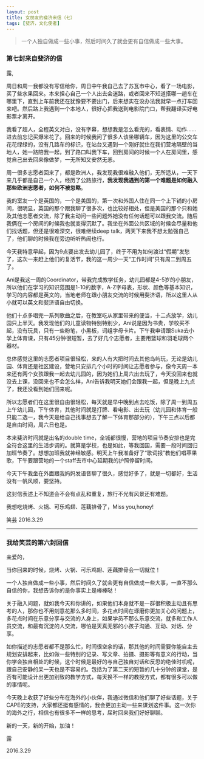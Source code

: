 ```yaml
---
layout: post
title: 女朋友的斐济来信（七）
tags: [斐济，文化使者]
---
```


>一个人独自做成一些小事，然后时间久了就会更有自信做成一些大事。


### 第七封来自斐济的信

露,

周日和周一我都没有写信给你，周日中午我自己去了苏瓦市中心，看了一场电影，买了些水果回来。本来担心自己一个人出去会迷路，或者回来不知道搭哪一趟车在哪里下，直到上车前我还在犹豫要不要出门，后来想实在没办法我就早一点打车回来吧。然后路上我遇到一个本地人，很好心把我送到电影院门口，帮我翻译买好电影票才离开。

我看了超人，全程英文对白，没有字幕，想想我是怎么看完的，看表情、动作……进去前忘记买爆米花了。回来的时候我问了很多人该坐哪辆车，因为这里的公交车花花绿绿的，没有几路车的标识，在站台又遇到一个刚好就住在我们营地隔壁的当地人，她一路陪我一起，到了路口叫我下车，回到房间的时候一个人在房间里，感觉自己出去回来像做梦，一无所知又安然无恙。

周一很多志愿者回来了，都是欧洲人，我发现我很难融入他们，无所适从，一天下来几乎都是自己一个人，经历了公路旅行，**我发现我遇到的第一个难题是如何融入那些欧洲志愿者，如何不被忽略**。

我的室友一个是英国的，一个是美国的，第一次和外国人住在同一个上下铺的小房间，很明显，英国的那个跟我聊了很多次，也比较好相处，但是美国的那个只和她及其他志愿者交流，除了我主动问一些问题外她没有任何话题可以跟我交流。随后我俩在一个房间的时候我也就变得沉默了。我坐在外面公共区域的时候会尽量和他们找话题，但还是很难深交，很难继续deep talk，两天下来我不想太勉强自己了，他们聊的时候我在旁边听听热闹也行。

今天我特意早起，因为9点要出发去幼儿园了，终于不用为如何渡过“假期”发愁了，这次一来赶上他们的复活节，我的这一周少一天“工作时间”只有周二到周五了。

Ani是我这一周的Coordinator，带我完成教学任务，幼儿园都是4-5岁的小朋友，所以他们在学习的知识范围是1-10的数字，A-Z字母表，形状、颜色等基本知识，学习的内容都是英文的，当地老师在跟小朋友交流的时候用斐济语，所以这里人从小就可以英文和斐济语自由切换。

他们十点多唱完一系列歌曲之后，在教室吃从家里带来的便当，十二点放学，幼儿园只上半天。我发现他们的儿童读物特别特别少，Ani说是因为书贵，学校买不起，没有玩具，只有一些粉笔，小黑板，词组字母卡片。下午我申请跟Suka去小学上体育课，只有45分钟很短暂，去了好几个志愿者，主要用篮球和羽毛球两个器材。

总体感觉这里的志愿者项目很轻松，来的人有大把时间去其他岛屿玩，无论是幼儿园、体育还是社区建设，营地只安排几个小时的时间让志愿者参与，像今天周一本来还有两个女孩跟我一起去幼儿园的，因为她们上周六出去玩了，今天没回来也就没去上课，没回来也不会怎么样，Ani告诉我明天她们会跟我一起，但是晚上九点了，我还没看到她们回来呢。

所以志愿者们在这里很自由很轻松，每天就是早中晚到点去吃饭，除了周一到周五上午幼儿园，下午体育，其他时间就是打牌、看电影、出去玩（幼儿园和体育一般只能二选一，我今天是给自己找事想去了解一下体育那部分的），下午三点以后都是自由时间，周六日也是。

本来斐济时间就是出名的double time，全城都很慢，营地的项目节奏安排也是完全符合这里的生活步调的。就算是学校，也是如此，等我回国，需要一段时间回归加班节奏了。想想加班我就神经敏感。明天上午我准备好了“歌词报”教他们唱苹果歌，下午要跟营地的一个staff去市中心延期我的护照停留时间。

今天下午我坐在外面跟我妈妈发语音聊了很久，感觉好多了，就是一切都好，生活没有一帆风顺，要坚持。

这封信表述上不知道会不会有点乱和重复，旅行不光有风景还有难题。

我想吃烧烤、火锅、可乐鸡翅、莲藕排骨了，Miss you,honey!
      
笑芸
2016.3.29

-----

### 我给笑芸的第六封回信
亲爱的，

当你回来的时候，烧烤、火锅、可乐鸡翅、莲藕排骨会一切就位！

一个人独自做成一些小事，然后时间久了就会更有自信做成一些大事，一直不那么自信的你，我想告诉你的是你事实上是棒棒哒！

关于融入问题，就如我今天和你讲的，如果他们本身就不是一群很积极主动且有思考的人，那你也不用刻意花那么多时间，多花点时间在琢磨你更加关心的问题上，多花点时间在乐意分享与交流的人身上，如果学员不那么乐意交流，就多和工作人员交流，和最有沉淀的人交流，哪怕是天真无邪的小孩子沟通、互动、对话、分享。

如你描述的志愿者都不是那么忙，时间很空余的话，那其他的时间需要你能自主去规划安排起来，比如做一些特别的记录、写文章、拍摄、摄影等有意义的行动，当你学会独自相处的时候，这个时候是最好的与自己独自对话和反思的绝佳时机呢，跟自己安静的呆一天也是不容易的。包括为了第二天的短暂的几十分钟的课堂，是否有可能设计出更加别致的教学方式，每天换不一样的教授方式，都有很多可以做的事情呢。

今天晚上收获了好些分布在海外的小伙伴，我通过微信和他们聊了好些话题，关于CAPE的支持，大家都还挺有感情的，我会更加主动一些来谋划这件事。这一次你的海外之行，相信也有很多不一样的思考，届时回来我们好好聊聊。

新的一天，新的开始，加油！

露

2016.3.29

